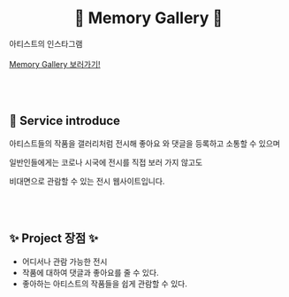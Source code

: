 
<h1 style="text-align:center">🎨 Memory Gallery 🎨</h1>
아티스트의 인스타그램
</br></br>
  <a href="https://exhibition-app.netlify.app/" target="_blank">
    Memory Gallery 보러가기!
  </a>
</br>
</br>
</br>
</br>
<h2>📃 Service introduce</h2>
<p>
아티스트들의 작품을 갤러리처럼  전시해 좋아요 와 댓글을 등록하고 소통할 수 있으며

일반인들에게는 코로나 시국에 전시를 직접 보러 가지 않고도 
  
 비대면으로 관람할 수 있는 전시 웹사이트입니다.</p>
</br>
</br>
<h2>✨ Project 장점 ✨</h2>

- 어디서나 관람 가능한 전시
- 작품에 대하여 댓글과 좋아요를 줄 수 있다.
- 좋아하는 아티스트의 작품들을 쉽게 관람할 수 있다.

